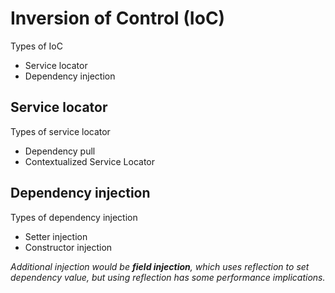 # Inversion of Control (IoC)

Types of IoC

- Service locator
- Dependency injection


## Service locator

Types of service locator

- Dependency pull
- Contextualized Service Locator

## Dependency injection

Types of dependency injection

- Setter injection
- Constructor injection

*Additional injection would be **field injection**, which uses reflection to set dependency value, but using reflection has some performance implications.*
